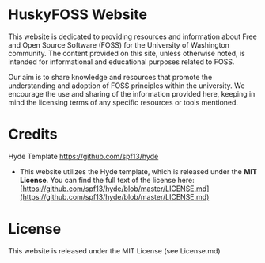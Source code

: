 # HuskyFOSS Website

This website is dedicated to providing resources and information about Free and Open Source Software (FOSS) for the University of Washington community. The content provided on this site, unless otherwise noted, is intended for informational and educational purposes related to FOSS.

Our aim is to share knowledge and resources that promote the understanding and adoption of FOSS principles within the university. We encourage the use and sharing of the information provided here, keeping in mind the licensing terms of any specific resources or tools mentioned.

# Credits
Hyde Template https://github.com/spf13/hyde

- This website utilizes the Hyde template, which is released under the **MIT License**. You can find the full text of the license here: [https://github.com/spf13/hyde/blob/master/LICENSE.md](https://github.com/spf13/hyde/blob/master/LICENSE.md)


# License
This website is released under the MIT License (see License.md)